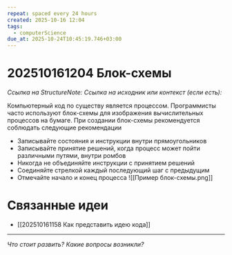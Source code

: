 ```yaml
---
repeat: spaced every 24 hours
created: 2025-10-16 12:04
tags:
  - computerScience
due_at: 2025-10-24T10:45:19.746+03:00
---
```

# 202510161204 Блок-схемы

*Ссылка на StructureNote:*
*Ссылка на исходник или контекст (если есть):*

Компьютерный код по существу является процессом. Программисты часто используют блок-схемы для изображения вычислительных процессов на бумаге. При создании блок-схемы рекомендуется соблюдать следующие рекомендации

- Записывайте состояния и инструкции внутри прямоугольников
- Записывайте принятие решений, когда процесс может пойти различными путями, внутри ромбов
- Никогда не объединяйте инструкции с принятием решений
- Соединяйте стрелкой каждый последующий шаг с предыдущим
- Отмечайте начало и конец процесса
![[Пример блок-схемы.png]]

# Связанные идеи

- [[202510161158 Как представить идею кода]]

---

*Что стоит развить? Какие вопросы возникли?*
